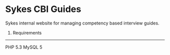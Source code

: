 Sykes CBI Guides
================

Sykes internal website for managing competency based interview guides.

1) Requirements
---------------

PHP 5.3
MySQL 5
